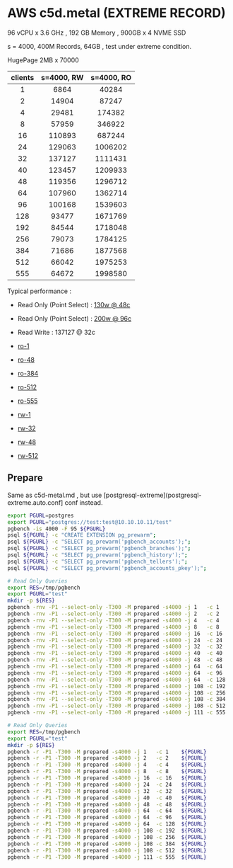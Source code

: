 # AWS c5d.metal (EXTREME RECORD)

96 vCPU x 3.6 GHz , 192 GB Memory , 900GB x 4 NVME SSD

s = 4000, 400M Records, 64GB , test under extreme condition.

HugePage 2MB x 70000

| clients  | s=4000, RW | s=4000, RO |
|:--------:|:----------:|:----------:|
|    1     |    6864    |   40284    |
|    2     |   14904    |   87247    |
|    4     |   29481    |   174382   |
|    8     |   57959    |   346922   |
|    16    |   110893   |   687244   |
|    24    |   129063   |  1006202   |
|    32    |   137127   |  1111431   |
|    40    |   123457   |  1209933   |
|    48    |   119356   |  1296712   |
|    64    |   107960   |  1362714   |
|    96    |   100168   |  1539603   |
|   128    |   93477    |  1671769   |
|   192    |   84544    |  1718048   |
|   256    |   79073    |  1784125   |
|   384    |   71686    |  1877568   |
|   512    |   66042    |  1975253   |
|   555    |   64672    |  1998580   |


Typical performance :

* Read Only (Point Select) : [130w @ 48c](c5d.metal.extreme/ro-48)
* Read Only (Point Select) : [200w @ 96c](c5d.metal.extreme/ro-555)
* Read Write : 137127 @ 32c

* [ro-1](c5d.metal.extreme/ro-1)
* [ro-48](c5d.metal.extreme/ro-48)
* [ro-384](c5d.metal.extreme/ro-384)
* [ro-512](c5d.metal.extreme/ro-512)
* [ro-555](c5d.metal.extreme/ro-555)
* [rw-1](c5d.metal.extreme/rw-1)
* [rw-32](c5d.metal.extreme/rw-32)
* [rw-48](c5d.metal.extreme/rw-48)
* [rw-512](c5d.metal.extreme/rw-512)



## Prepare

Same as c5d-metal.md , but use [postgresql-extreme](postgresql-extreme.auto.conf] conf instead.


```bash
export PGURL=postgres
export PGURL="postgres://test:test@10.10.10.11/test"
pgbench -is 4000 -F 95 ${PGURL}
psql ${PGURL} -c "CREATE EXTENSION pg_prewarm";
psql ${PGURL} -c "SELECT pg_prewarm('pgbench_accounts');";
psql ${PGURL} -c "SELECT pg_prewarm('pgbench_branches');";
psql ${PGURL} -c "SELECT pg_prewarm('pgbench_history');";
psql ${PGURL} -c "SELECT pg_prewarm('pgbench_tellers');";
psql ${PGURL} -c "SELECT pg_prewarm('pgbench_accounts_pkey');";
```

```bash
# Read Only Queries
export RES=/tmp/pgbench
export PGURL="test"
mkdir -p ${RES}
pgbench -rnv -P1 --select-only -T300 -M prepared -s4000 -j 1   -c 1    ${PGURL}    
pgbench -rnv -P1 --select-only -T300 -M prepared -s4000 -j 2   -c 2    ${PGURL}    
pgbench -rnv -P1 --select-only -T300 -M prepared -s4000 -j 4   -c 4    ${PGURL}    
pgbench -rnv -P1 --select-only -T300 -M prepared -s4000 -j 8   -c 8    ${PGURL}    
pgbench -rnv -P1 --select-only -T300 -M prepared -s4000 -j 16  -c 16   ${PGURL}
pgbench -rnv -P1 --select-only -T300 -M prepared -s4000 -j 24  -c 24   ${PGURL}     
pgbench -rnv -P1 --select-only -T300 -M prepared -s4000 -j 32  -c 32   ${PGURL}     
pgbench -rnv -P1 --select-only -T300 -M prepared -s4000 -j 40  -c 40   ${PGURL}
pgbench -rnv -P1 --select-only -T300 -M prepared -s4000 -j 48  -c 48   ${PGURL}     
pgbench -rnv -P1 --select-only -T300 -M prepared -s4000 -j 64  -c 64   ${PGURL}     
pgbench -rnv -P1 --select-only -T300 -M prepared -s4000 -j 64  -c 96   ${PGURL}     
pgbench -rnv -P1 --select-only -T300 -M prepared -s4000 -j 64  -c 128  ${PGURL}
pgbench -rnv -P1 --select-only -T300 -M prepared -s4000 -j 108 -c 192  ${PGURL}
pgbench -rnv -P1 --select-only -T300 -M prepared -s4000 -j 108 -c 256  ${PGURL}     
pgbench -rnv -P1 --select-only -T300 -M prepared -s4000 -j 108 -c 384  ${PGURL}     
pgbench -rnv -P1 --select-only -T300 -M prepared -s4000 -j 108 -c 512  ${PGURL}
pgbench -rnv -P1 --select-only -T300 -M prepared -s4000 -j 111 -c 555  ${PGURL}
```


```bash
# Read Only Queries
export RES=/tmp/pgbench
export PGURL="test"
mkdir -p ${RES}
pgbench -r -P1 -T300 -M prepared -s4000 -j 1   -c 1    ${PGURL}    
pgbench -r -P1 -T300 -M prepared -s4000 -j 2   -c 2    ${PGURL}    
pgbench -r -P1 -T300 -M prepared -s4000 -j 4   -c 4    ${PGURL}    
pgbench -r -P1 -T300 -M prepared -s4000 -j 8   -c 8    ${PGURL}    
pgbench -r -P1 -T300 -M prepared -s4000 -j 16  -c 16   ${PGURL}
pgbench -r -P1 -T300 -M prepared -s4000 -j 24  -c 24   ${PGURL}          
pgbench -r -P1 -T300 -M prepared -s4000 -j 32  -c 32   ${PGURL}
pgbench -r -P1 -T300 -M prepared -s4000 -j 40  -c 40   ${PGURL}       
pgbench -r -P1 -T300 -M prepared -s4000 -j 48  -c 48   ${PGURL}     
pgbench -r -P1 -T300 -M prepared -s4000 -j 64  -c 64   ${PGURL}     
pgbench -r -P1 -T300 -M prepared -s4000 -j 64  -c 96   ${PGURL}     
pgbench -r -P1 -T300 -M prepared -s4000 -j 64  -c 128  ${PGURL}
pgbench -r -P1 -T300 -M prepared -s4000 -j 108 -c 192  ${PGURL}
pgbench -r -P1 -T300 -M prepared -s4000 -j 108 -c 256  ${PGURL}     
pgbench -r -P1 -T300 -M prepared -s4000 -j 108 -c 384  ${PGURL}     
pgbench -r -P1 -T300 -M prepared -s4000 -j 108 -c 512  ${PGURL}
pgbench -r -P1 -T300 -M prepared -s4000 -j 111 -c 555  ${PGURL}
```











